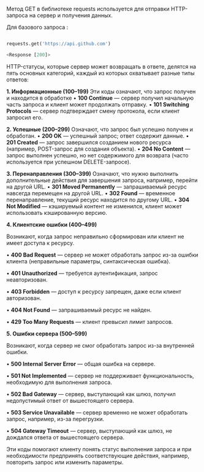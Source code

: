 Метод GET в библиотеке requests используется для отправки HTTP-запроса на сервер и получения данных.

Для базового запроса : 

```python

requests.get('https://api.github.com')

<Response [200]>

```

HTTP-статусы, которые сервер может возвращать в ответе, делятся на пять основных категорий, каждый из которых охватывает разные типы ответов:

**1. Информационные (100–199)**
Эти коды означают, что запрос получен и находится в обработке
• **100 Continue** — сервер получил начальную часть запроса и клиент может продолжать отправку.
• **101 Switching Protocols** — сервер подтверждает смену протокола, если клиент запросил его.

  
**2. Успешные (200–299)**
Означают, что запрос был успешно получен и обработан.
• **200 OK** — успешный запрос; ответ содержит данные.
• **201 Created** — запрос завершился созданием нового ресурса (например, POST-запрос для создания объекта).
• **204 No Content** — запрос выполнен успешно, но нет содержимого для возврата (часто используется при успешном DELETE-запросе).


**3. Перенаправления (300–399)**
Означают, что нужно выполнить дополнительные действия для завершения запроса, например, перейти на другой URL.
• **301 Moved Permanently** — запрашиваемый ресурс навсегда перемещен на другой URL.
• **302 Found** — временное перенаправление, текущий ресурс находится по другому URL.
• **304 Not Modified** — кэшируемый контент не изменился, клиент может использовать кэшированную версию.

  

**4. Клиентские ошибки (400–499)**

  

Возникают, когда запрос неправильно сформирован или клиент не имеет доступа к ресурсу.

• **400 Bad Request** — сервер не может обработать запрос из-за ошибки клиента (неправильные параметры, синтаксическая ошибка).

• **401 Unauthorized** — требуется аутентификация, запрос неавторизован.

• **403 Forbidden** — доступ к ресурсу запрещен, даже если клиент авторизован.

• **404 Not Found** — запрашиваемый ресурс не найден.

• **429 Too Many Requests** — клиент превысил лимит запросов.

  

**5. Ошибки сервера (500–599)**

  

Возникают, когда сервер не смог обработать запрос из-за внутренней ошибки.

• **500 Internal Server Error** — общая ошибка на сервере.

• **501 Not Implemented** — сервер не поддерживает функциональность, необходимую для выполнения запроса.

• **502 Bad Gateway** — сервер, выступающий как шлюз, получил недопустимый ответ от вышестоящего сервера.

• **503 Service Unavailable** — сервер временно не может обработать запрос, например, из-за перегрузки.

• **504 Gateway Timeout** — сервер, выступающий как шлюз, не дождался ответа от вышестоящего сервера.

  

Эти коды помогают клиенту понять статус выполнения запроса и при необходимости предпринять соответствующие действия, например, повторить запрос или изменить параметры.